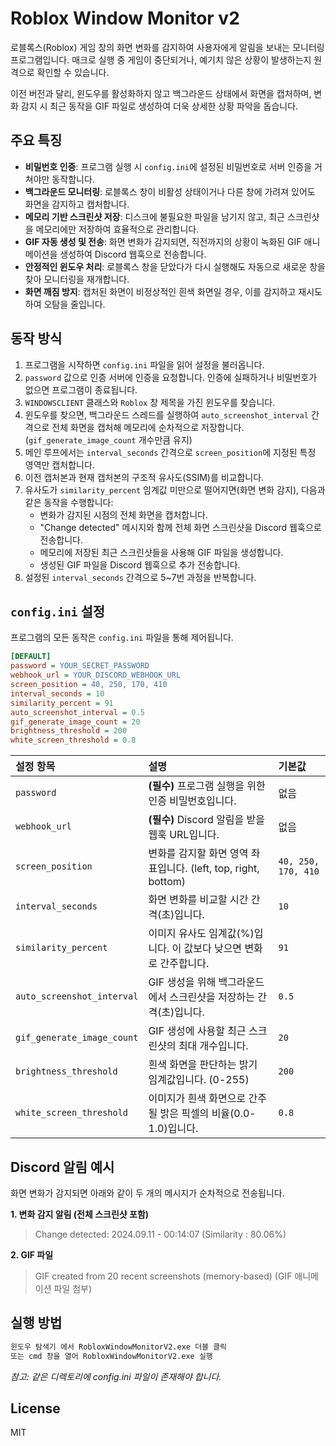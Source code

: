 # Roblox Window Monitor v2

로블록스(Roblox) 게임 창의 화면 변화를 감지하여 사용자에게 알림을 보내는 모니터링 프로그램입니다. 매크로 실행 중 게임이 중단되거나, 예기치 않은 상황이 발생하는지 원격으로 확인할 수 있습니다.

이전 버전과 달리, 윈도우를 활성화하지 않고 백그라운드 상태에서 화면을 캡처하며, 변화 감지 시 최근 동작을 GIF 파일로 생성하여 더욱 상세한 상황 파악을 돕습니다.

## 주요 특징

- **비밀번호 인증**: 프로그램 실행 시 `config.ini`에 설정된 비밀번호로 서버 인증을 거쳐야만 동작합니다.
- **백그라운드 모니터링**: 로블록스 창이 비활성 상태이거나 다른 창에 가려져 있어도 화면을 감지하고 캡처합니다.
- **메모리 기반 스크린샷 저장**: 디스크에 불필요한 파일을 남기지 않고, 최근 스크린샷을 메모리에만 저장하여 효율적으로 관리합니다.
- **GIF 자동 생성 및 전송**: 화면 변화가 감지되면, 직전까지의 상황이 녹화된 GIF 애니메이션을 생성하여 Discord 웹훅으로 전송합니다.
- **안정적인 윈도우 처리**: 로블록스 창을 닫았다가 다시 실행해도 자동으로 새로운 창을 찾아 모니터링을 재개합니다.
- **화면 깨짐 방지**: 캡처된 화면이 비정상적인 흰색 화면일 경우, 이를 감지하고 재시도하여 오탐을 줄입니다.

## 동작 방식

1.  프로그램을 시작하면 `config.ini` 파일을 읽어 설정을 불러옵니다.
2.  `password` 값으로 인증 서버에 인증을 요청합니다. 인증에 실패하거나 비밀번호가 없으면 프로그램이 종료됩니다.
3.  `WINDOWSCLIENT` 클래스와 `Roblox` 창 제목을 가진 윈도우를 찾습니다.
4.  윈도우를 찾으면, 백그라운드 스레드를 실행하여 `auto_screenshot_interval` 간격으로 전체 화면을 캡처해 메모리에 순차적으로 저장합니다. (`gif_generate_image_count` 개수만큼 유지)
5.  메인 루프에서는 `interval_seconds` 간격으로 `screen_position`에 지정된 특정 영역만 캡처합니다.
6.  이전 캡처본과 현재 캡처본의 구조적 유사도(SSIM)를 비교합니다.
7.  유사도가 `similarity_percent` 임계값 미만으로 떨어지면(화면 변화 감지), 다음과 같은 동작을 수행합니다:
    -   변화가 감지된 시점의 전체 화면을 캡처합니다.
    -   "Change detected" 메시지와 함께 전체 화면 스크린샷을 Discord 웹훅으로 전송합니다.
    -   메모리에 저장된 최근 스크린샷들을 사용해 GIF 파일을 생성합니다.
    -   생성된 GIF 파일을 Discord 웹훅으로 추가 전송합니다.
8.  설정된 `interval_seconds` 간격으로 5~7번 과정을 반복합니다.

## `config.ini` 설정

프로그램의 모든 동작은 `config.ini` 파일을 통해 제어됩니다.

```ini
[DEFAULT]
password = YOUR_SECRET_PASSWORD
webhook_url = YOUR_DISCORD_WEBHOOK_URL
screen_position = 40, 250, 170, 410
interval_seconds = 10
similarity_percent = 91
auto_screenshot_interval = 0.5
gif_generate_image_count = 20
brightness_threshold = 200
white_screen_threshold = 0.8
```

| 설정 항목 | 설명 | 기본값 |
| :--- | :--- | :--- |
| `password` | **(필수)** 프로그램 실행을 위한 인증 비밀번호입니다. | 없음 |
| `webhook_url` | **(필수)** Discord 알림을 받을 웹훅 URL입니다. | 없음 |
| `screen_position` | 변화를 감지할 화면 영역 좌표입니다. (left, top, right, bottom) | `40, 250, 170, 410` |
| `interval_seconds` | 화면 변화를 비교할 시간 간격(초)입니다. | `10` |
| `similarity_percent` | 이미지 유사도 임계값(%)입니다. 이 값보다 낮으면 변화로 간주합니다. | `91` |
| `auto_screenshot_interval` | GIF 생성을 위해 백그라운드에서 스크린샷을 저장하는 간격(초)입니다. | `0.5` |
| `gif_generate_image_count` | GIF 생성에 사용할 최근 스크린샷의 최대 개수입니다. | `20` |
| `brightness_threshold` | 흰색 화면을 판단하는 밝기 임계값입니다. (0-255) | `200` |
| `white_screen_threshold` | 이미지가 흰색 화면으로 간주될 밝은 픽셀의 비율(0.0-1.0)입니다. | `0.8` |

## Discord 알림 예시

화면 변화가 감지되면 아래와 같이 두 개의 메시지가 순차적으로 전송됩니다.

**1. 변화 감지 알림 (전체 스크린샷 포함)**
> Change detected: 2024.09.11 - 00:14:07 (Similarity : 80.06%)

**2. GIF 파일**
> GIF created from 20 recent screenshots (memory-based)
> (GIF 애니메이션 파일 첨부)

## 실행 방법

```bash
윈도우 탐색기 에서 RobloxWindowMonitorV2.exe 더블 클릭
또는 cmd 창을 열어 RobloxWindowMonitorV2.exe 실행
```
*참고: 같은 디렉토리에 config.ini 파일이 존재해야 합니다.*

## License

MIT
